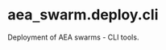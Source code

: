 <a id="aea_swarm.deploy.cli"></a>

# aea`_`swarm.deploy.cli

Deployment of AEA swarms - CLI tools.

